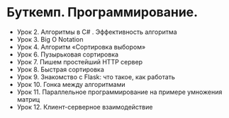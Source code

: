 # Буткемп. Программирование.

- Урок 2. Алгоритмы в C# . Эффективность алгоритма
- Урок 3. Big O Notation
- Урок 4. Алгоритм «Сортировка выбором»
- Урок 6. Пузырьковая сортировка
- Урок 7. Пишем простейший HTTP сервер
- Урок 8. Быстрая сортировка
- Урок 9. Знакомство с Flask: что такое, как работать
- Урок 10. Гонка между алгоритмами
- Урок 11. Параллельное программирование на примере умножения матриц
- Урок 12. Клиент-серверное взаимодействие
